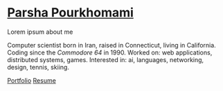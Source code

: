 # [Parsha Pourkhomami](/)

<div class="lead">Lorem ipsum about me</div>

Computer scientist born in Iran, raised in Connecticut, living in
California. Coding since the *Commodore 64* in 1990. Worked on: web
applications, distributed systems, games. Interested in: ai, languages,
networking, design, tennis, skiing.

<nav>
	<a class="btn btn-primary" href="/portfolio.html">Portfolio</a>
	<span class="sep"></span>
	<a class="btn btn-success" href="/resume">Resume</a>
</nav>
